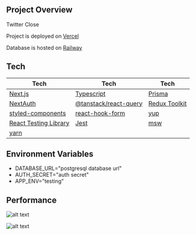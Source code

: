 ## Project Overview 
Twitter Close

Project is deployed on [Vercel](https://vercel.com)

Database is hosted on [Railway](https://railway.app)

## Tech
| Tech | Tech | Tech |
| --- | --- | --- |
| [Next.js](https://nextjs.org) | [Typescript](https://www.typescriptlang.org/) | [Prisma](https://www.prisma.io)
| [NextAuth](https://next-auth.js.org) | [@tanstack/react-query](https://tanstack.com/query/latest/?from=reactQueryV3&original=https://react-query-v3.tanstack.com/) | [Redux Toolkit](https://redux-toolkit.js.org) |
| [styled-components](https://styled-components.com/) | [react-hook-form](https://react-hook-form.com) | [yup](https://github.com/jquense/yup) |
| [React Testing Library](https://testing-library.com/docs/react-testing-library/intro/) | [Jest](https://jestjs.io) | [msw](https://github.com/mswjs/msw) |
| [yarn](https://yarnpkg.com) |

## Environment Variables
  - DATABASE_URL="postgresql database url"
  - AUTH_SECRET="auth secret"
  - APP_ENV="testing"
  
## Performance
![alt text](https://i.imgur.com/1xQaD06.png)

![alt text](https://i.imgur.com/FYPMvkT.png)

